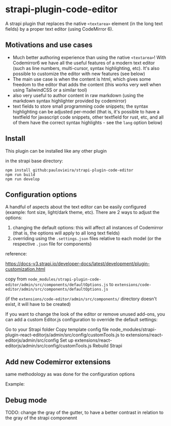 # strapi-plugin-code-editor

A strapi plugin that replaces the native `<textarea>` element (in the long text fields) by a proper text editor (using CodeMirror 6).


## Motivations and use cases

- Much better authoring experience than using the native `<textarea>`! With Codemirror6 we have all the useful features of a modern text editor (such as line numbers, multi-cursor, syntax highlighting, etc). It's also possible to customize the editor with new features (see below)
- The main use case is when the content is html, which gives some freedom to the editor that adds the content (this works very well when using TailwindCSS or a similar tool)
- also very useful to author content in raw markdown (using the markdown syntax highlighter provided by codemirror)
- text fields to store small programming code snippets; the syntax highlighting can be adjusted per-model (that is, it's possible to have a textfield for javascript code snippets, other textfield for rust, etc, and all of them have the correct syntax highlights - see the `lang` option below)

## Install

This plugin can be installed like any other plugin

in the strapi base directory:

```
npm install github:paulovieira/strapi-plugin-code-editor
npm run build
npm run develop
```

## Configuration options

A handful of aspects about the text editor can be easily configured (example: font size, light/dark theme, etc). There are 2 ways to adjust the options:

1) changing the default options: this will affect all instances of Codemirror (that is, the options will apply to all long text fields)
2) overriding using the `.settings.json` files relative to each model (or the respective `.json` file for components)




reference:

https://docs-v3.strapi.io/developer-docs/latest/development/plugin-customization.html

copy from 
```node_modules/strapi-plugin-code-editor/admin/src/components/defaultOptions.js```
to
```extensions/code-editor/admin/src/components/defaultOptions.js```

(if the `extensions/code-editor/admin/src/components/` directory doesn't exist, it will have to be created)





If you want to change the look of the editor or remove unused add-ons, you can add a custom Editor.js configuration to override the default settings:

Go to your Strapi folder
Copy template config file node_modules/strapi-plugin-react-editorjs/admin/src/config/customTools.js to extensions/react-editorjs/admin/src/config
Set up extensions/react-editorjs/admin/src/config/customTools.js
Rebuild Strapi


## Add new Codemirror extensions

same methodology as was done for the configuration options

Example:

## Debug mode

TODO: change the gray of the gutter, to have a better contrast in relation to the gray of the strapi componennt